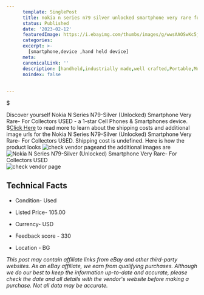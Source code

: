 ```yaml
---
      template: SinglePost
      title: nokia n series n79 silver unlocked smartphone very rare for collectors used
      status: Published
      date: '2023-02-12'
      featuredImage: https://i.ebayimg.com/thumbs/images/g/wwsAAOSwKc5j47TE/s-l225.jpg
      categories: 
      excerpt: >-
        [smartphone,device ,hand held device]
      meta:
      canonicalLink: ''
      description: [handheld,industrially made,well crafted,Portable,Mobile,Compact,Convenient,Lightweight,Maneuverable,Man-portable,Miniature,Carriable,Hand-held,Light,Holdable,Transportable,Mobile device,Pocket-sized,On-the-go,Wireless,Cordless,Compact size,Convenient size, smartphone,device ,hand held device]
      noindex: false
      
        
---
```

$

Discover yourself Nokia N Series N79-Silver (Unlocked) Smartphone Very Rare- For Collectors USED - a 1-star Cell Phones & Smartphones device.
$[Click Here](https://www.ebay.com/itm/225407681226?hash=item347b5842ca%3Ag%3AwwsAAOSwKc5j47TE&mkevt=1&mkcid=1&mkrid=711-53200-19255-0&campid=%253CePNCampaignId%253E&customid=%253CreferenceId%253E&toolid=10049) to read more to learn about the shipping costs and additional image urls for the Nokia N Series N79-Silver (Unlocked) Smartphone Very Rare- For Collectors USED. Shipping cost is undefined. Here is how the product looks ![check vendor page](https://i.ebayimg.com/thumbs/images/g/wwsAAOSwKc5j47TE/s-l225.jpg)and the additional images are![Nokia N Series N79-Silver (Unlocked) Smartphone Very Rare- For Collectors USED](https://i.ebayimg.com/images/g/wwsAAOSwKc5j47TE/s-l1600.jpg)![check vendor page](https://origin-galleryplus.ebayimg.com/ws/web/225407681226_2_0_1/225x225.jpg,https://origin-galleryplus.ebayimg.com/ws/web/225407681226_3_0_1/225x225.jpg,https://origin-galleryplus.ebayimg.com/ws/web/225407681226_4_0_1/225x225.jpg)



 ## Technical Facts 



     
      

 - Condition- Used 


      

 - Listed Price- 105.00 


      

 - Currency- USD 


      

 - Feedback score - 330 


      

 - Location - BG 


      
      

 *_This post may contain affiliate links from eBay and other third-party websites. As an eBay affiliate, we earn from qualifying purchases. Although we do our best to keep the information up-to-date and accurate, please check the date and all details with the vendor's website before making a purchase. Not all data may be accurate._*







